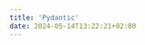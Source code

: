 ```yaml
---
title: 'Pydantic'
date: 2024-05-14T13:22:21+02:00
---
```


<!--- When running hugo new every site inherits this content :) -->